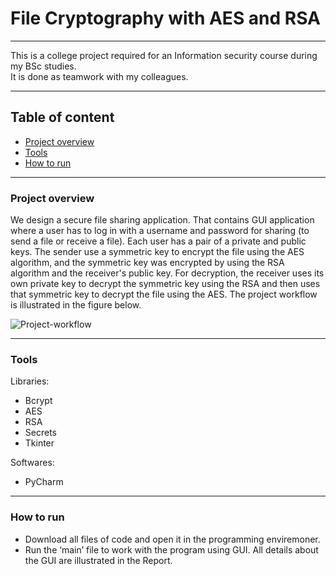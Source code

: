 # File Cryptography with AES and RSA

---

This is a college project required for an Information security course during my BSc studies.<br>
It is done as teamwork with my colleagues.

---

## Table of content
* [Project overview](#project-overview)
* [Tools](#tools)
* [How to run](#how-to-run)

---

### Project overview

We design a secure file sharing application. That contains GUI application where a user has to log in with a username and password for sharing (to send a file or receive a file). Each user has a pair of a private and public keys. The sender use a symmetric key to encrypt the file using the AES algorithm, and the symmetric key was encrypted by using the RSA algorithm and the receiver's public key. For decryption, the receiver uses its own private key to decrypt the symmetric key using the RSA and then uses that symmetric key to decrypt the file using the AES. The project workflow is illustrated in the figure below.

![Project-workflow]()

---

### Tools

Libraries: 
- Bcrypt
- AES
- RSA
- Secrets
- Tkinter


Softwares: 

- PyCharm

---

### How to run
- Download all files of code and open it in the programming enviremoner.
- Run the ‘main’ file to work with the program using GUI. All details about the GUI are illustrated in the Report. 

